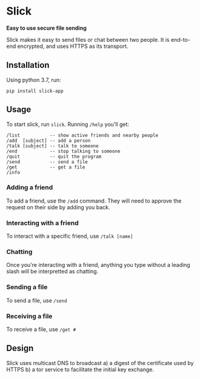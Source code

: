 # Slick

**Easy to use secure file sending**

Slick makes it easy to send files or chat between two people. It is end-to-end encrypted, and uses HTTPS as its transport.

## Installation

Using python 3.7, run:

`pip install slick-app`

## Usage

To start slick, run `slick`. Running `/help` you'll get:

```
/list           -- show active friends and nearby people
/add  [subject] -- add a person
/talk [subject] -- talk to someone
/end            -- stop talking to someone
/quit           -- quit the program
/send           -- send a file
/get            -- get a file
/info
```

### Adding a friend

To add a friend, use the `/add` command. They will need to approve the request on their side by adding you back.

### Interacting with a friend

To interact with a specific friend, use `/talk [name]`

### Chatting

Once you're interacting with a friend, anything you type without a leading slash will be interpretted as chatting.

### Sending a file

To send a file, use `/send`

### Receiving a file

To receive a file, use `/get #`

## Design

Slick uses multicast DNS to broadcast a) a digest of the certificate used by HTTPS b) a tor service to facilitate the initial key exchange.